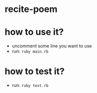# recite-poem

# how to use it?
- uncomment some line you want to use
- run: `ruby main.rb`

# how to test it?
- run: `ruby test.rb`

